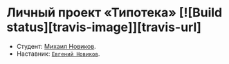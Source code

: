 # Личный проект «Типотека» [![Build status][travis-image]][travis-url]

* Студент: [Михаил Новиков](https://up.htmlacademy.ru/nodejs/3/user/188464).
* Наставник: [`Евгений Новиков`](https://htmlacademy.ru/profile/id1499681).
